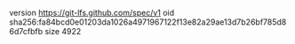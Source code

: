 version https://git-lfs.github.com/spec/v1
oid sha256:fa84bcd0e01203da1026a4971967122f13e82a29ae13d7b26bf785d86d7cfbfb
size 4922
